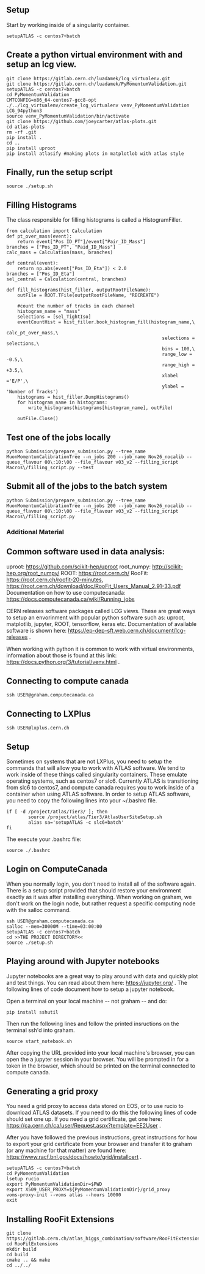 ## Setup

Start by working inside of a singularity container. 
```
setupATLAS -c centos7+batch
```

## Create a python virtual environment with and setup an lcg view.
```
git clone https://gitlab.cern.ch/luadamek/lcg_virtualenv.git 
git clone https://gitlab.cern.ch/luadamek/PyMomentumValidation.git
setupATLAS -c centos7+batch
cd PyMomentumValidation
CMTCONFIG=x86_64-centos7-gcc8-opt ./../lcg_virtualenv/create_lcg_virtualenv venv_PyMomentumValidation LCG_94python3
source venv_PyMomentumValidation/bin/activate
git clone https://github.com/joeycarter/atlas-plots.git
cd atlas-plots
rm -rf .git
pip install .
cd ..
pip install uproot
pip install atlasify #making plots in matplotlob with atlas style
```

## Finally, run the setup script
```
source ./setup.sh
```


## Filling Histograms
The class responsible for filling histograms is called a HistogramFiller.

```
from calculation import Calculation
def pt_over_mass(event):
    return event["Pos_ID_PT"]/event["Pair_ID_Mass"]
branches = ["Pos_ID_PT", "Paid_ID_Mass"]
calc_mass = Calculation(mass, branches)

def central(event):
    return np.abs(event["Pos_ID_Eta"]) < 2.0
branches = ["Pos_ID_Eta"]
sel_central = Calculation(central, branches)

```

```
def fill_histograms(hist_filler, outputRootFileName):
    outFile = ROOT.TFile(outputRootFileName, "RECREATE")

    #count the number of tracks in each channel
    histogram_name = "mass"
    selections = [sel_TightIso]
    eventCountHist = hist_filler.book_histogram_fill(histogram_name,\
                                                         calc_pt_over_mass,\
                                                         selections = selections,\
                                                         bins = 100,\
                                                         range_low = -0.5,\
                                                         range_high = +3.5,\
                                                         xlabel ='E/P',\
                                                         ylabel = 'Number of Tracks')
    histograms = hist_filler.DumpHistograms()
    for histogram_name in histograms:
        write_histograms(histograms[histogram_name], outFile)

    outFile.Close()
```

## Test one of the jobs locally
```
python Submission/prepare_submission.py --tree_name MuonMomentumCalibrationTree --n_jobs 200 --job_name Nov26_nocalib --queue_flavour 00\:10:\00 --file_flavour v03_v2 --filling_script Macros\/filling_script.py --test
```

## Submit all of the jobs to the batch system
```
python Submission/prepare_submission.py --tree_name MuonMomentumCalibrationTree --n_jobs 200 --job_name Nov26_nocalib --queue_flavour 00\:10:\00 --file_flavour v03_v2 --filling_script Macros\/filling_script.py
```

### Additional Material


## Common software used in data analysis:
uproot: https://github.com/scikit-hep/uproot
root_numpy: http://scikit-hep.org/root_numpy/
ROOT: https://root.cern.ch/
RooFit: https://root.cern.ch/roofit-20-minutes, https://root.cern.ch/download/doc/RooFit_Users_Manual_2.91-33.pdf
Documentation on how to use computecanada: https://docs.computecanada.ca/wiki/Running_jobs

CERN releases software packages called LCG views. These are great ways to setup an envorinment with popular python software such as: uproot, matplotlib, jupyter, ROOT, tensorflow, keras etc. Documentation of available software is shown here: https://ep-dep-sft.web.cern.ch/document/lcg-releases .

When working with python it is common to work with virtual environments, information about those is found at this link: https://docs.python.org/3/tutorial/venv.html .

## Connecting to compute canada
```
ssh USER@graham.computecanada.ca
```

## Connecting to LXPlus
```
ssh USER@lxplus.cern.ch
```

## Setup
Sometimes on systems that are not LXPlus, you need to setup the commands that will allow you to work with ATLAS software. We tend to work inside of these things called singularity containers. These emulate operating systems, such as centos7 or slc6. Currently ATLAS is transitioning from slc6 to centos7, and compute canada requires you to work inside of a container when using ATLAS software. In order to setup ATLAS software, you need to copy the following lines into your ~/.bashrc file.

```
if [ -d /project/atlas/Tier3/ ]; then
        source /project/atlas/Tier3/AtlasUserSiteSetup.sh
        alias sa='setupATLAS -c slc6+batch'
fi
```

The execute your .bashrc file:
```
source ./.bashrc
```
## Login on ComputeCanada
When you normally login, you don't need to install all of the software again. There is a setup script provided that should restore your environment exactly as it was after installing everything. When working on graham, we don't work on the login node, but rather request a specific computing node with the salloc command.
```
ssh USER@graham.computecanada.ca
salloc --mem=30000M --time=03:00:00
setupATLAS -c centos7+batch
cd >>THE PROJECT DIRECTORY<<
source ./setup.sh
```

## Playing around with Jupyter notebooks
Jupyter notebooks are a great way to play around with data and quickly plot and test things. You can read about them here: https://jupyter.org/ . The following lines of code document how to setup a jupyter notebook.

Open a terminal on your local machine -- not graham -- and do:
```
pip install sshutil
```

Then run the following lines and follow the printed insructions on the terminal ssh'd into graham.
```
source start_notebook.sh
```

After copying the URL provided into your local machine's browser, you can open the a jupyter session in your browser. You will be prompted in for a token in the browser, which should be printed on the terminal connected to compute canada.

## Generating a grid proxy
You need a grid proxy to access data stored on EOS, or to use rucio to download ATLAS datasets. If you need to do this the following lines of code should set one up. If you need a grid certificate, get one here: https://ca.cern.ch/ca/user/Request.aspx?template=EE2User .

After you have followed the previous instructions, great instructions for how to export your grid certificate from your browser and transfer it to graham (or any machine for that matter) are found here: https://www.racf.bnl.gov/docs/howto/grid/installcert .
```
setupATLAS -c centos7+batch
cd PyMomentumValidation
lsetup rucio
export PyMomentumValidationDir=$PWD
export X509_USER_PROXY=${PyMomentumValidationDir}/grid_proxy
voms-proxy-init --voms atlas --hours 10000
exit
```

## Installing RooFit Extensions
```
git clone https://gitlab.cern.ch/atlas_higgs_combination/software/RooFitExtensions.git
cd RooFitExtensions
mkdir build
cd build
cmake .. && make
cd ../../
```

